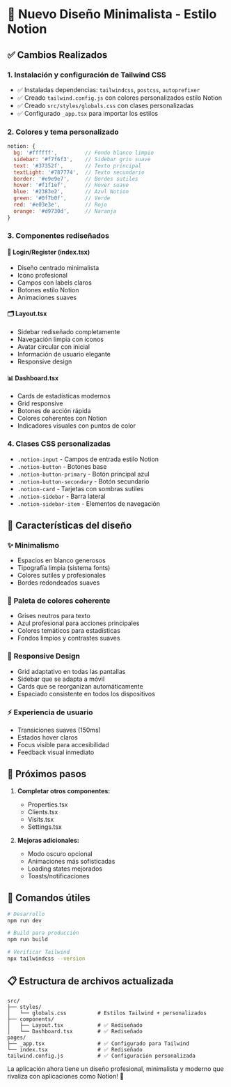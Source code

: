 # 🎨 Nuevo Diseño Minimalista - Estilo Notion

## ✅ Cambios Realizados

### 1. **Instalación y configuración de Tailwind CSS**
- ✅ Instaladas dependencias: `tailwindcss`, `postcss`, `autoprefixer`
- ✅ Creado `tailwind.config.js` con colores personalizados estilo Notion
- ✅ Creado `src/styles/globals.css` con clases personalizadas
- ✅ Configurado `_app.tsx` para importar los estilos

### 2. **Colores y tema personalizado**
```javascript
notion: {
  bg: '#ffffff',         // Fondo blanco limpio
  sidebar: '#f7f6f3',    // Sidebar gris suave
  text: '#37352f',       // Texto principal
  textLight: '#787774',  // Texto secundario
  border: '#e9e9e7',     // Bordes sutiles
  hover: '#f1f1ef',      // Hover suave
  blue: '#2383e2',       // Azul Notion
  green: '#0f7b0f',      // Verde
  red: '#e03e3e',        // Rojo
  orange: '#d9730d',     // Naranja
}
```

### 3. **Componentes rediseñados**

#### 🔑 **Login/Register (index.tsx)**
- Diseño centrado minimalista
- Icono profesional
- Campos con labels claros
- Botones estilo Notion
- Animaciones suaves

#### 🗂️ **Layout.tsx**
- Sidebar rediseñado completamente
- Navegación limpia con iconos
- Avatar circular con inicial
- Información de usuario elegante
- Responsive design

#### 📊 **Dashboard.tsx**
- Cards de estadísticas modernos
- Grid responsive
- Botones de acción rápida
- Colores coherentes con Notion
- Indicadores visuales con puntos de color

### 4. **Clases CSS personalizadas**
- `.notion-input` - Campos de entrada estilo Notion
- `.notion-button` - Botones base
- `.notion-button-primary` - Botón principal azul
- `.notion-button-secondary` - Botón secundario
- `.notion-card` - Tarjetas con sombras sutiles
- `.notion-sidebar` - Barra lateral
- `.notion-sidebar-item` - Elementos de navegación

## 🎯 **Características del diseño**

### ✨ **Minimalismo**
- Espacios en blanco generosos
- Tipografía limpia (sistema fonts)
- Colores sutiles y profesionales
- Bordes redondeados suaves

### 🎨 **Paleta de colores coherente**
- Grises neutros para texto
- Azul profesional para acciones principales
- Colores temáticos para estadísticas
- Fondos limpios y contrastes suaves

### 📱 **Responsive Design**
- Grid adaptativo en todas las pantallas
- Sidebar que se adapta a móvil
- Cards que se reorganizan automáticamente
- Espaciado consistente en todos los dispositivos

### ⚡ **Experiencia de usuario**
- Transiciones suaves (150ms)
- Estados hover claros
- Focus visible para accesibilidad
- Feedback visual inmediato

## 🚀 **Próximos pasos**

1. **Completar otros componentes:**
   - Properties.tsx
   - Clients.tsx
   - Visits.tsx
   - Settings.tsx

2. **Mejoras adicionales:**
   - Modo oscuro opcional
   - Animaciones más sofisticadas
   - Loading states mejorados
   - Toasts/notificaciones

## 🔧 **Comandos útiles**
```bash
# Desarrollo
npm run dev

# Build para producción
npm run build

# Verificar Tailwind
npx tailwindcss --version
```

## 📋 **Estructura de archivos actualizada**
```
src/
├── styles/
│   └── globals.css          # Estilos Tailwind + personalizados
├── components/
│   ├── Layout.tsx           # ✅ Rediseñado
│   └── Dashboard.tsx        # ✅ Rediseñado
pages/
├── _app.tsx                 # ✅ Configurado para Tailwind
└── index.tsx                # ✅ Rediseñado
tailwind.config.js           # ✅ Configuración personalizada
```

La aplicación ahora tiene un diseño profesional, minimalista y moderno que rivaliza con aplicaciones como Notion! 🎉
